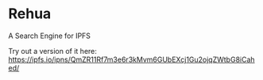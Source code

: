 # Rehua
A Search Engine for IPFS

Try out a version of it here: https://ipfs.io/ipns/QmZR11Rf7m3e6r3kMvm6GUbEXcj1Gu2ojqZWtbG8iCahed/
